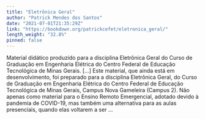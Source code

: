 ```yaml
---
title: "Eletrônica Geral"
author: "Patrick Mendes dos Santos"
date: "2021-07-01T21:35:29Z"
link: "https://bookdown.org/patrickcefet/eletronica_geral/"
length_weight: "32.8%"
pinned: false
---
```


Material didático produzido para a disciplina Eletrônica Geral do Curso de Graduação em Engenharia Elétrica do Centro Federal de Educação Tecnológica de Minas Gerais. [...] Este material, que ainda está em desenvolvimento, foi preparado para a disciplina Eletrônica Geral, do Curso de Graduação em Engenharia Elétrica do Centro Federal de Educação Tecnológica de Minas Gerais, Campus Nova Gameleira (Campus 2). Não apenas como material para o Ensino Remoto Emergencial, adotado devido à pandemia de COVID-19, mas também uma alternativa para as aulas presenciais, quando elas voltarem a ser ...
